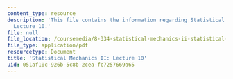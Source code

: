 ```yaml
---
content_type: resource
description: 'This file contains the information regarding Statistical Mechanics II:
  Lecture 10.'
file: null
file_location: /coursemedia/8-334-statistical-mechanics-ii-statistical-physics-of-fields-spring-2014/051af10c926b5c8b2ceafc7257669a65_MIT8_334S14_Lec10.pdf
file_type: application/pdf
resourcetype: Document
title: 'Statistical Mechanics II: Lecture 10'
uid: 051af10c-926b-5c8b-2cea-fc7257669a65
---
```

